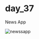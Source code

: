 # day_37

News App

![newssapp](https://user-images.githubusercontent.com/40123885/208863808-01668ca4-c8fe-4abe-8eba-89327f4e2301.gif)
